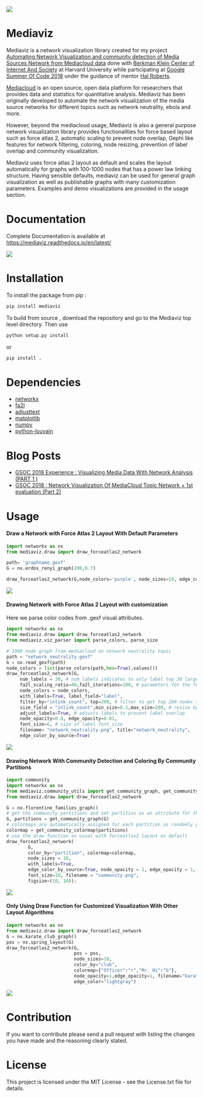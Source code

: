 ![](readmegif.gif)

# Mediaviz

Mediaviz is a network visualization library created for my project  [Automating Network Visualization and community detection of Media Sources Network from Mediacloud data](https://summerofcode.withgoogle.com/projects/#6265196406898688) done with [Berkman Klein Center of Internet And Society](http://cyber.law.harvard.edu/) at Harvard University while participating at [Google Summer Of Code 2018](https://summerofcode.withgoogle.com/) under the guidance of mentor [Hal Roberts](http://cyber.harvard.edu/people/hroberts).

[Mediacloud](http://mediacloud.org/) is an open source, open data platform for researchers that provides data and statistics for quantitative analysis. Mediaviz has been originally developed to automate the network visualization of the media source networks for different topics such as network neutrality, ebola and more. 

However, beyond the mediacloud usage, Mediaviz is also a general purpose network visualization library provides functionalities for force based layout such as force atlas 2, automatic scaling to prevent node overlap, Gephi like features for network filtering, coloring, node resizing, prevention of label overlap and community visualization. 

Mediaviz uses force atlas 2 layout as default and scales the layout automatically for graphs with 100-1000 nodes that has a power law linking structure.  Having sensible defaults, mediaviz can be used for general graph visualization as well as publishable graphs with many customization parameters. Examples and demo visualizations are provided in the usage section.

# Documentation

Complete Documentation is available at https://mediaviz.readthedocs.io/en/latest/ 



![](assets/deep_state.png)











# Installation

To install the package from pip :

```python
pip install mediaviz
```

To build from source , download the repository and go to the Mediaviz top level directory. Then use

```python
python setup.py install 
```

or 

```python
pip install .
```



# Dependencies  

* [networkx](https://networkx.github.io)
* [fa2l](https://github.com/bosiakov/fa2l/tree/master/fa2l)
* [adjusttext](http://adjusttext.readthedocs.io)
* [matplotlib](https://matplotlib.org)
* [numpy](http://www.numpy.org/)
* [python-louvain](https://python-louvain.readthedocs.io/en/latest/)



# Blog Posts

- [GSOC 2018 Experience : Visualizing Media Data With Network Analysis (PART 1 )](https://medium.com/learning-machine-learning/gsoc-2018-experience-visualizing-media-data-with-network-analysis-part-1-c4ba4b76b1aa)
- [GSOC 2018 : Network Visualization Of MediaCloud Topic Network + 1st evaluation (Part 2)](https://medium.com/learning-machine-learning/gsoc-2018-network-visualization-of-mediacloud-topic-network-1st-evaluation-part-2-ca72e25a88d5)


# Usage

####  Draw a Network with Force Atlas 2 Layout With Default Parameters

```python
import networkx as nx
from mediaviz.draw import draw_forceatlas2_network

path= 'graphname.gexf'
G = nx.erdos_renyi_graph(200,0.7)

draw_forceatlas2_network(G,node_colors='purple', node_sizes=10, edge_color='gray',filename="random.png")
```

![](assets/random.png)

#### Drawing Network with Force Atlas 2 Layout with customization

Here we parse color codes from .gexf visual attributes.

```python
import networkx as nx
from mediaviz.draw import draw_forceatlas2_network
from mediaviz.viz_parser import parse_colors, parse_size

# 1000 node graph from mediacloud on network neutrality topic
path = "network_neutrality.gexf" 
G = nx.read_gexf(path)
node_colors = list(parse_colors(path,hex=True).values())
draw_forceatlas2_network(G,
     num_labels = 30, # num_labels indicates to only label top 30 largest nodes by node_size
     fa2l_scaling_ratio=40,fa2l_iterations=100, # parameters for the force atlas 2 layout
     node_colors = node_colors, 
     with_labels=True, label_field="label",
     filter_by="inlink_count", top=200, # filter to get top 200 nodes sorted by inlink_count
     size_field = "inlink_count",min_size=0.1,max_size=200, # resize by inlink_count
     adjust_labels=True, # adjusts labels to prevent label overlap
     node_opacity=0.8, edge_opacity=0.01, 
     font_size=6, # size of label font_size 
     filename= "network_neutrality.png", title="network_neutrality",
     edge_color_by_source=True)
```

![](assets/network_neutrality.png)



#### Drawing Network With Community Detection and Coloring By Community Partitions

```python
import community
import networkx as nx
from mediaviz.community_utils import get_community_graph, get_community_colormap
from mediaviz.draw import draw_forceatlas2_network

G = nx.florentine_families_graph() 
# get the community partitions and set partition as an attribute for the nodes 
G, partitions = get_community_graph(G) 
# colormaps are automatically assigned for each partition as randomly genererated hex colors
colormap = get_community_colormap(partitions)
# use the draw function as usual with forceatlas2 layout as default
draw_forceatlas2_network(
        G,
        color_by="partition", colormap=colormap,
        node_sizes = 10,
        with_labels=True, 
        edge_color_by_source=True, node_opacity = 1, edge_opacity = 1,
        font_size=10, filename = "community.png",
        figsize=(10, 10));
```

![ ](assets/community.png)

#### Only Using Draw Function for Customized Visualization With Other Layout Algorithms

```python
import networkx as nx
from mediaviz.draw import draw_forceatlas2_network
G = nx.karate_club_graph()
pos = nx.spring_layout(G)
draw_forceatlas2_network(G,
                         pos = pos,
                         node_sizes=10,
                         color_by="club",
                         colormap={"Officer":"r","Mr. Hi":"b"},
                         node_opacity=1,edge_opacity=1, filename="karate_club.png",
                         edge_color="lightgray")
```

![](assets/karate_club.png)

# Contribution

If you want to contribute please send a pull request with listing the changes you have made and the reasoning clearly stated.

# License

This project is licensed under the MIT License - see the License.txt file for details.





